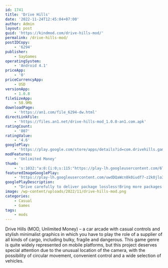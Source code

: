 ```yaml
---
id: 1741
title: 'Drive Hills'
date: '2022-11-24T12:45:04+07:00'
author: Admin
layout: post
guid: 'https://kindmod.com/drive-hills-mod/'
permalink: /drive-hills-mod/
postIDCopy:
    - '6294'
publisher:
    - SayGames
operatingSystem:
    - 'Android 4.1'
priceApp:
    - '0'
priceCurrencyApp:
    - USD
versionApp:
    - 1.0.8
fileSizeApp:
    - 58.9Mb
downloadPage:
    - 'https://an1.com/file_6294-dw.html'
directLinkFile:
    - 'https://files.an1.net/drive-hills-mod_1.0.8-an1.com.apk'
ratingCount:
    - '807'
ratingValue:
    - '4.6'
googlePlay:
    - 'https://play.google.com/store/apps/details?id=com.drivehills.game'
modFeatures:
    - 'Unlimited Money'
thumb:
    - 's:1032:"a:8:{i:0;s:115:"https://play-lh.googleusercontent.com/6Ted-HgLUoWK6fw2T0kFImMiHxQySI1ulaIJWYWvPG78e5QemMRjSj6zff3d0ly46bk=w526-h296";i:1;s:116:"https://play-lh.googleusercontent.com/wyP2lpJO7DqW5cAUY6Ibp1eIr0ouxr00gFVAXVdBaL2_FV6PQWCzwlSPZV9qEpqH2QZa=w526-h296";i:2;s:115:"https://play-lh.googleusercontent.com/yukrmKczk7qT2xzor8Om6UBga0kYkbKHcmmzMY7awG1igpKcdGYsZ4NYB7kwfXt_pI0=w526-h296";i:3;s:116:"https://play-lh.googleusercontent.com/AFry40g_zH2m3uK46oSDFriBlBZipY00MQucy3p9mA5zXix3il-jfC-JIlZDPl9lC9na=w526-h296";i:4;s:115:"https://play-lh.googleusercontent.com/8ibak0UmDQGUxVZ7u9HBbk7ujiHojw0RKiIo4Jb8gZC_qm9o0bbGp1sYAB4Vt5sMU7Q=w526-h296";i:5;s:115:"https://play-lh.googleusercontent.com/6Clj0J2MvYaZx49C4M1lw7Cv_S4SMfzRX8OQUFzFVcKJrcRa9Px_5rtdnBoBPRZnP2Q=w526-h296";i:6;s:116:"https://play-lh.googleusercontent.com/E_sHgSOOnY0kT7Nsb9n_LAmcsNszQR7JTU9eqyj6SbR2NpMMTzfRxViEhj8RbTkPL-4V=w526-h296";i:7;s:114:"https://play-lh.googleusercontent.com/5hv7vRK9FRHR9AQ7_PNCgfsHrba_7WleZND3V-dNjb1-0pCZtg-S2A6azEPWOflHJA=w526-h296";}";'
featuredImageGooglePlay:
    - 'https://play-lh.googleusercontent.com/uwdDQaWcn8k0iudf7-z2k0jlo3MRwmEic1Y9uL4aU-4bkVHNtNY6YUxavhD6tcbjEg'
googlePlayDescription:
    - "Drive carefully to deliver package lossless!Bring more packages to unlock new trucks.Privacy Policy:\_https://say.games/privacy-policy."
image: /wp-content/uploads/2022/11/drive-hills-mod.png
categories:
    - Casual
    - Games
tags:
    - mods
---
```


Drive Hills (MOD, Unlimited Money) – a car arcade with casual controls and stylish minimalist graphics in which you have to play the role of a supplier of all kinds of cargo, including bulky, fragile and dangerous. This game genre is quite widely represented on mobile platforms, but this project deserves special attention due to the unusual location of the camera, with the possibility of circular movement, convenient control and a wide selection of vehicles.